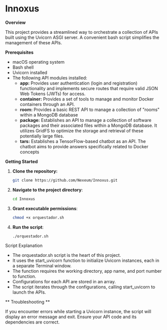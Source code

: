 # Innoxus

**Overview**

This project provides a streamlined way to orchestrate a collection of APIs built using the Uvicorn ASGI server. A convenient bash script simplifies the management of these APIs.

**Prerequisites**

* macOS operating system
* Bash shell
* Uvicorn installed
* The following API modules installed:
    * **app:**  Provides user authentication (login and registration) functionality  and implements secure routes that require valid JSON Web Tokens (JWTs) for access.
    * **container:** Provides a set of tools to manage and monitor Docker containers through an API.
    * **room:** Provides a basic REST API to manage a collection of "rooms" within a MongoDB database
    * **package:** Establishes an API to manage a collection of software packages and their associated files within a MongoDB database. It utilizes GridFS to optimize the storage and retrieval of these potentially large files.
    * **tars:** Establishes a TensorFlow-based chatbot as an API. The chatbot aims to provide answers specifically related to Docker concepts

**Getting Started**

1. **Clone the repository:**
   ```bash
   git clone https://github.com/Nexeum/Innoxus.git

2. **Navigate to the project directory**:
   ```bash
   cd Innoxus

3. **Grant executable permissions**:
   ```bash
   chmod +x orquestador.sh

4. **Run the script**:
   ```bash
   ./orquestador.sh

Script Explanation

*  The orquestador.sh script is the heart of this project.
* It uses the start_uvicorn function to initialize Uvicorn instances, each in a separate Terminal window.
* The function requires the working directory, app name, and port number to function.
* Configurations for each API are stored in an array.
* The script iterates through the configurations, calling start_uvicorn to launch the APIs.

** Troubleshooting **

If you encounter errors while starting a Uvicorn instance, the script will display an error message and exit. Ensure your API code and its dependencies are correct.